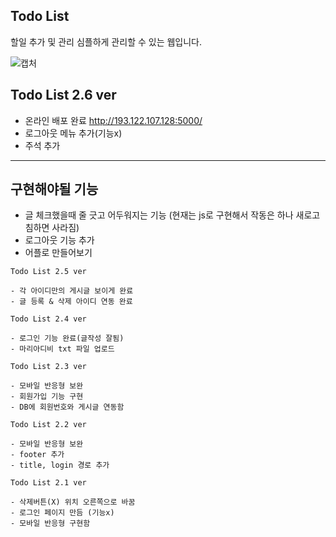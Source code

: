 Todo List
-
할일 추가 및 관리 심플하게 관리할 수 있는 웹입니다.

![캡처](https://user-images.githubusercontent.com/67350653/100952485-f68e2300-3553-11eb-9c9e-9fc009dd8a2a.PNG)

Todo List 2.6 ver
-
- 온라인 배포 완료 http://193.122.107.128:5000/
- 로그아웃 메뉴 추가(기능x)
- 주석 추가
---
구현해야될 기능
-
- 글 체크했을때 줄 긋고 어두워지는 기능
(현재는 js로 구현해서 작동은 하나 새로고침하면 사라짐)
- 로그아웃 기능 추가
- 어플로 만들어보기
```
Todo List 2.5 ver

- 각 아이디만의 게시글 보이게 완료
- 글 등록 & 삭제 아이디 연동 완료
```


```
Todo List 2.4 ver

- 로그인 기능 완료(글작성 잘됨)
- 마리아디비 txt 파일 업로드
```
```
Todo List 2.3 ver

- 모바일 반응형 보완
- 회원가입 기능 구현
- DB에 회원번호와 게시글 연동함
```

```
Todo List 2.2 ver

- 모바일 반응형 보완
- footer 추가
- title, login 경로 추가
```
```
Todo List 2.1 ver

- 삭제버튼(X) 위치 오른쪽으로 바꿈
- 로그인 페이지 만듬 (기능x)
- 모바일 반응형 구현함
```
